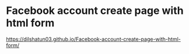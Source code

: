 # Facebook account create page with html form
 https://dilshatun03.github.io/Facebook-account-create-page-with-html-form/
